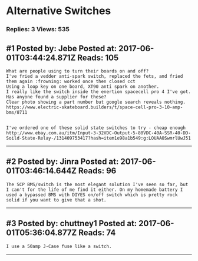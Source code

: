 # Alternative Switches

### Replies: 3 Views: 535

## \#1 Posted by: Jebe Posted at: 2017-06-01T03:44:24.871Z Reads: 105

```
What are people using to turn their boards on and off?
I've fried a vedder anti-spark switch, replaced the fets, and fried them again :frowning: worked once then closed cct
Using a loop key on one board, XT90 anti spark on another.
I really like the switch inside the enertion spacecell pro 4 I've got.
Has anyone found a supplier for these?
Clear photo showing a part number but google search reveals nothing.
https://www.electric-skateboard.builders/t/space-cell-pro-3-10-amp-bms/8711


I've ordered one of these solid state switches to try - cheap enough
http://www.ebay.com.au/itm/Input-3-32VDC-Output-5-80VDC-40A-SSR-40-DD-Soild-State-Relay-/131409753417?hash=item1e98a1b549:g:LOUAAOSwmrlUwJ51
```

---
## \#2 Posted by: Jinra Posted at: 2017-06-01T03:46:14.644Z Reads: 96

```
The SCP BMS/switch is the most elegant solution I've seen so far, but I can't for the life of me find it either. On my homemade battery I used a bypassed BMS with DIYES on/off switch which is pretty rock solid if you want to give that a shot.
```

---
## \#3 Posted by: chuttney1 Posted at: 2017-06-01T05:36:04.877Z Reads: 74

```
I use a 50amp J-Case fuse like a switch.
```

---
